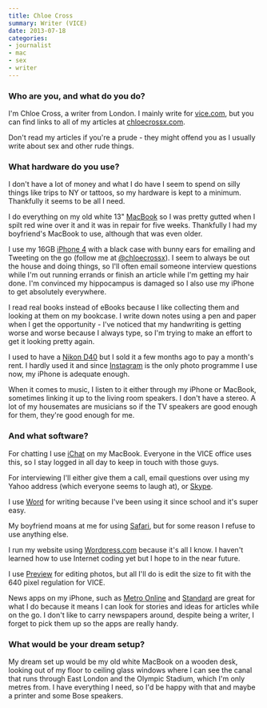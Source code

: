 ```yaml
---
title: Chloe Cross
summary: Writer (VICE)
date: 2013-07-18
categories:
- journalist
- mac
- sex
- writer
---
```


### Who are you, and what do you do?

I'm Chloe Cross, a writer from London. I mainly write for [vice.com](http://vice.com/ "A magazine."), but you can find links to all of my articles at [chloecrossx.com](http://chloecrossx.com/ "Chloe's website.").

Don't read my articles if you're a prude - they might offend you as I usually write about sex and other rude things.

### What hardware do you use?

I don't have a lot of money and what I do have I seem to spend on silly things like trips to NY or tattoos, so my hardware is kept to a minimum. Thankfully it seems to be all I need. 

I do everything on my old white 13" [MacBook][] so I was pretty gutted when I spilt red wine over it and it was in repair for five weeks. Thankfully I had my boyfriend's MacBook to use, although that was even older. 

I use my 16GB [iPhone 4][iphone-4] with a black case with bunny ears for emailing and Tweeting on the go (follow me at [@chloecrossx](http://twitter.com/chloecrossx "Chloe's Twitter account.")). I seem to always be out the house and doing things, so I'll often email someone interview questions while I'm out running errands or finish an article while I'm getting my hair done. I'm convinced my hippocampus is damaged so I also use my iPhone to get absolutely everywhere. 

I read real books instead of eBooks because I like collecting them and looking at them on my bookcase. I write down notes using a pen and paper when I get the opportunity - I've noticed that my handwriting is getting worse and worse because I always type, so I'm trying to make an effort to get it looking pretty again. 

I used to have a [Nikon D40][d40] but I sold it a few months ago to pay a month's rent. I hardly used it and since [Instagram][instagram-ios] is the only photo programme I use now, my iPhone is adequate enough. 

When it comes to music, I listen to it either through my iPhone or MacBook, sometimes linking it up to the living room speakers. I don't have a stereo. A lot of my housemates are musicians so if the TV speakers are good enough for them, they're good enough for me. 

### And what software?

For chatting I use [iChat][] on my MacBook. Everyone in the VICE office uses this, so I stay logged in all day to keep in touch with those guys. 

For interviewing I'll either give them a call, email questions over using my Yahoo address (which everyone seems to laugh at), or [Skype][]. 

I use [Word][] for writing because I've been using it since school and it's super easy. 

My boyfriend moans at me for using [Safari][], but for some reason I refuse to use anything else. 

I run my website using [Wordpress.com][wordpress] because it's all I know. I haven't learned how to use Internet coding yet but I hope to in the near future. 

I use [Preview][] for editing photos, but all I'll do is edit the size to fit with the 640 pixel regulation for VICE. 

News apps on my iPhone, such as [Metro Online][metro-ios] and [Standard][london-evening-standard-ios] are great for what I do because it means I can look for stories and ideas for articles while on the go. I don't like to carry newspapers around, despite being a writer, I forget to pick them up so the apps are really handy. 

### What would be your dream setup?

My dream set up would be my old white MacBook on a wooden desk, looking out of my floor to ceiling glass windows where I can see the canal that runs through East London and the Olympic Stadium, which I'm only metres from. I have everything I need, so I'd be happy with that and maybe a printer and some Bose speakers.

[d40]: https://www.nikonusa.com/en/Nikon-Products/Product-Archive/Digital-SLR-Cameras/25420/D40.html "A 6.1 megapixel digital SLR camera."
[ichat]: https://en.wikipedia.org/wiki/IChat "An AIM/Jabber client included with Mac OS X."
[instagram-ios]: https://itunes.apple.com/us/app/instagram/id389801252 "A photo taking/sharing app."
[iphone-4]: https://en.wikipedia.org/wiki/IPhone_4 "A smartphone."
[london-evening-standard-ios]: https://itunes.apple.com/us/app/id542140360 "The news app."
[macbook]: https://en.wikipedia.org/wiki/MacBook "A laptop."
[metro-ios]: https://itunes.apple.com/us/app/id465059515 "A news app."
[preview]: https://en.wikipedia.org/wiki/Preview_(macOS) "An image viewer included of macOS."
[safari]: https://www.apple.com/safari/ "A fast web browser."
[skype]: https://www.skype.com/en/ "Voice and video chat software."
[word]: https://products.office.com/en-us/word "A document editor."
[wordpress]: https://wordpress.com/ "Weblog publishing software."

